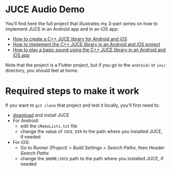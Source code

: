 # JUCE Audio Demo

You'll find here the full project that illustrates my 3-part series on how to implement JUCE in an Android app and in an iOS app:
- [How to create a C++ JUCE library for Android and iOS](https://medium.com/@mregnauld/play-any-sound-in-an-android-or-ios-app-with-juce-3f03b1a7238c)
- [How to implement the C++ JUCE library in an Android and iOS project](https://medium.com/@mregnauld/play-any-sound-in-an-android-or-ios-app-with-juce-2-3-a540aab4ac48)
- [How to play a basic sound using the C++ JUCE library in an Android and iOS app](https://medium.com/@mregnauld/play-any-sound-in-an-android-or-ios-app-with-juce-3-3-703dba858d3a)

Note that the project is a Flutter project, but if you go to the `android/` or `ios/` directory, you should feel at home.

# Required steps to make it work

If you want to `git clone` that project and test it locally, you'll first need to:
- [download](https://juce.com/get-juce/) and install JUCE
- For Android:
  - edit the `CMakeLists.txt` file
  - change the value of `JUCE_DIR` to the path where you installed JUCE, if needed
- For iOS:
  - Go to *Runner (Project) > Build Settings > Search Paths*, then *Header Search Paths*
  - change the `$HOME/JUCE` path to the path where you installed JUCE, if needed
